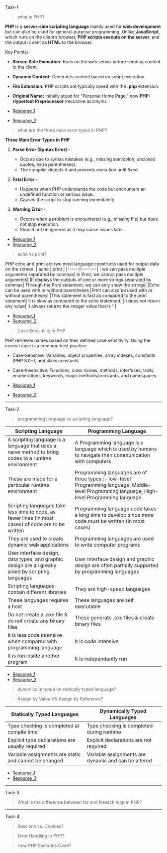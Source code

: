 Task-1
> what is PHP?

**PHP** is a **server-side scripting language** mainly used for **web development** but can also be used for general-purpose programming. Unlike **JavaScript**, which runs on the client’s browser, **PHP scripts execute on the server**, and the output is sent as **HTML** to the browser.  

Key Points:- 
- **Server-Side Execution:** Runs on the web server before sending content to the client.  
- **Dynamic Content:** Generates content based on script execution.  
- **File Extension:** PHP scripts are typically saved with the **.php** extension.  
- **Original Name:** Initially stood for "Personal Home Page," now **PHP: Hypertext Preprocessor** (recursive acronym).

- [Resourse_1](https://www.geeksforgeeks.org/php-introduction/)
- [Resourse_2](https://www.techtarget.com/whatis/definition/PHP-Hypertext-Preprocessor)
  
> what are the three main error types in PHP?

**Three Main Error Types in PHP**  

1. **Parse Error (Syntax Error)**:-  
   - Occurs due to syntax mistakes (e.g., missing semicolon, unclosed quotes, extra parentheses).  
   - The compiler detects it and prevents execution until fixed.  

2. **Fatal Error**:-  
   - Happens when PHP understands the code but encounters an undefined function or serious issue.  
   - Causes the script to stop running immediately.  

3. **Warning Error**:-  
   - Occurs when a problem is encountered (e.g., missing file) but does not stop execution.  
   - Should not be ignored as it may cause issues later.

- [Resourse_1](https://www.scaler.com/topics/php-tutorial/types-of-errors-in-php/)
- [Resourse_2](https://www.geeksforgeeks.org/php-types-of-errors/)
> echo vs print?

PHP echo and print are two most language constructs used for output data on the screen. 
| echo | print |
|------|--------|
| we can pass multiple arguments separated by commas|	In Print, we cannot pass multiple arguments|
|It displays the outputs of one or more strings separated by commas|	Through the Print statement, we can only show the strings|
|Echo can be used with or without parentheses	|Print can also be used with or without parentheses|
|This statement is fast as compared to the print statement|	It is slow as compared to the echo statement|
|It does not return any value|	It always returns the integer value that is 1 |

- [Resourse_1](https://byjus.com/gate/difference-between-echo-and-print-in-php/)
- [Resourse_2](https://www.geeksforgeeks.org/php-echo-print/)

> Case Sensitivity in PHP

PHP retrieves names based on their defined case sensitivity. Using the correct case is a common best practice.

- Case-Sensitive: Variables, object properties, array indexes, constants (PHP 8.0+), and class constants.
- Case-Insensitive: Functions, class names, methods, interfaces, traits, enumerations, keywords, magic methods/constants, and namespaces.

-  [Resourse_1](https://stackoverflow.com/questions/33273941/php-case-sensitivity)
-  [Resourse_2](https://php-dictionary.readthedocs.io/en/latest/dictionary/case-sensitivity.ini.html)

  ------------
Task-2
> programming language vs scripting language?

|Scripting Language	| Programming Language  |
|-------|-----|
| A scripting language is a language that uses a naive method to bring codes to a runtime environment|	A Programming language is a language which is used by humans to navigate their communication with computers|
|	These are made for a particular runtime environment|Programming languages are of three types :- low-level Programming language, Middle-level Programming language, High-level Programming language|
|Scripting languages take less time to code, as fewer lines (in most cases) of code are to be written|Programming language code takes a long time to develop since more code must be written (in most cases)|
|	They are used to create dynamic web applications|	Programming languages are used to write computer programs|
|User interface design, data types, and graphic design are all greatly aided by scripting languages| User interface design and graphic design are often partially supported by programming languages|
|	Scripting languages contain different libraries	|They are high-speed languages  |
|These languages requires a host|	These languages are self executable|
|	Do not create a .exe file & do not create any binary files|	These generate .exe files & create binary files|
|It is less code intensive when compared with programming language|	It is code intensive|
|	It is run inside another program|	It is independently run|

- [Resourse_1](https://www.geeksforgeeks.org/whats-the-difference-between-scripting-and-programming-languages/)
- [Resourse_2](https://www.interviewbit.com/blog/scripting-language-vs-programming-language/) 
> dynamically typed vs statically typed language?


> Assign by Value VS Assign by Reference?

| Statically Typed Languages | Dynamically Typed Languages  |
|-------|-----|
| Type checking is completed at compile time  | Type checking is completed during runtime |
|Explicit type declarations are usually required	|Explicit declarations are not required |
|Variable assignments are static and cannot be changed |Variable assignments are dynamic and can be altered|

- [Resourse_1](https://www.baeldung.com/cs/statically-vs-dynamically-typed-languages)
- [Resourse_2](https://www.netguru.com/blog/static-vs-dynamic-typing)
----------
Task-3
> What is the difference between for and foreach loop in PHP?

-------
Task-4
> Sessions vs. Cookies?


> Error Handling in PHP?

> How PHP Executes Code?
